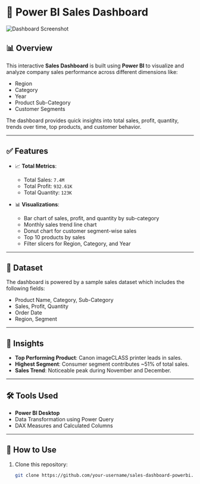 # 🧾 Power BI Sales Dashboard

![Dashboard Screenshot](./Screenshot%202025-07-26%20134051.png)

## 📊 Overview

This interactive **Sales Dashboard** is built using **Power BI** to visualize and analyze company sales performance across different dimensions like:
- Region
- Category
- Year
- Product Sub-Category
- Customer Segments

The dashboard provides quick insights into total sales, profit, quantity, trends over time, top products, and customer behavior.

---

## ✅ Features

- 📈 **Total Metrics**: 
  - Total Sales: `7.4M`
  - Total Profit: `932.61K`
  - Total Quantity: `123K`
  
- 📊 **Visualizations**:
  - Bar chart of sales, profit, and quantity by sub-category
  - Monthly sales trend line chart
  - Donut chart for customer segment-wise sales
  - Top 10 products by sales
  - Filter slicers for Region, Category, and Year

---

## 📁 Dataset

The dashboard is powered by a sample sales dataset which includes the following fields:
- Product Name, Category, Sub-Category
- Sales, Profit, Quantity
- Order Date
- Region, Segment

---

## 🧠 Insights

- **Top Performing Product**: Canon imageCLASS printer leads in sales.
- **Highest Segment**: Consumer segment contributes ~51% of total sales.
- **Sales Trend**: Noticeable peak during November and December.

---

## 🛠 Tools Used

- **Power BI Desktop**
- Data Transformation using Power Query
- DAX Measures and Calculated Columns

---

## 📂 How to Use

1. Clone this repository:
   ```bash
   git clone https://github.com/your-username/sales-dashboard-powerbi.git
